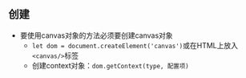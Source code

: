 ## 创建

- 要使用canvas对象的方法必须要创建canvas对象
  - `let dom = document.createElement('canvas')`或在HTML上放入`<canvas/>`标签
  - 创建context对象：`dom.getContext(type, 配置项)`
